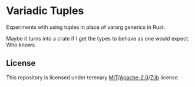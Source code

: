 # Variadic Tuples

Experiments with using tuples in place of vararg generics in Rust.

Maybe it turns into a crate if I get the types to behave as one would expect.
Who knows.

## License

This repository is licensed under terenary
[MIT](./LICENSE_MIT)/[Apache-2.0](./LICENSE_APACHE)/[Zlib](./LICENSE_ZLIB)
license.
